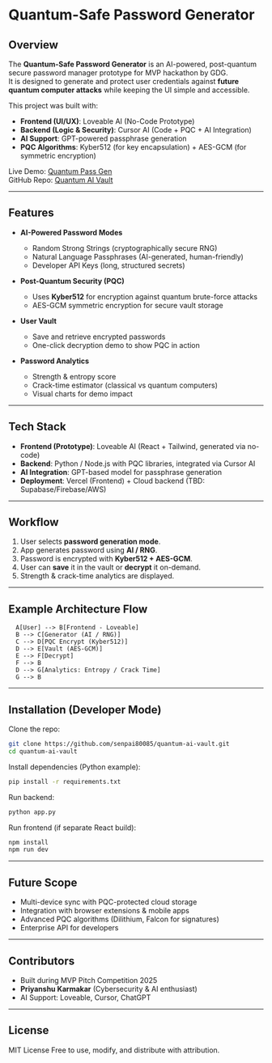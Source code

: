 # Quantum-Safe Password Generator 

## Overview
The **Quantum-Safe Password Generator** is an AI-powered, post-quantum secure password manager prototype for MVP hackathon by GDG.  
It is designed to generate and protect user credentials against **future quantum computer attacks** while keeping the UI simple and accessible.

This project was built with:
- **Frontend (UI/UX)**: Loveable AI (No-Code Prototype)
- **Backend (Logic & Security)**: Cursor AI (Code + PQC + AI Integration)
- **AI Support**: GPT-powered passphrase generation
- **PQC Algorithms**: Kyber512 (for key encapsulation) + AES-GCM (for symmetric encryption)

Live Demo: [Quantum Pass Gen](https://quantum-pass-gen.vercel.app/)  
GitHub Repo: [Quantum AI Vault](https://github.com/senpai80085/quantum-ai-vault)

---

## Features
- **AI-Powered Password Modes**  
  - Random Strong Strings (cryptographically secure RNG)  
  - Natural Language Passphrases (AI-generated, human-friendly)  
  - Developer API Keys (long, structured secrets)  

- **Post-Quantum Security (PQC)**  
  - Uses **Kyber512** for encryption against quantum brute-force attacks  
  - AES-GCM symmetric encryption for secure vault storage  

- **User Vault**  
  - Save and retrieve encrypted passwords  
  - One-click decryption demo to show PQC in action  

- **Password Analytics**  
  - Strength & entropy score  
  - Crack-time estimator (classical vs quantum computers)  
  - Visual charts for demo impact  

---

## Tech Stack
- **Frontend (Prototype)**: Loveable AI (React + Tailwind, generated via no-code)  
- **Backend**: Python / Node.js with PQC libraries, integrated via Cursor AI  
- **AI Integration**: GPT-based model for passphrase generation  
- **Deployment**: Vercel (Frontend) + Cloud backend (TBD: Supabase/Firebase/AWS)  

---

## Workflow
1. User selects **password generation mode**.  
2. App generates password using **AI / RNG**.  
3. Password is encrypted with **Kyber512 + AES-GCM**.  
4. User can **save** it in the vault or **decrypt** it on-demand.  
5. Strength & crack-time analytics are displayed.  

---

## Example Architecture Flow
```flowchart TD
  A[User] --> B[Frontend - Loveable]
  B --> C[Generator (AI / RNG)]
  C --> D[PQC Encrypt (Kyber512)]
  D --> E[Vault (AES-GCM)]
  E --> F[Decrypt]
  F --> B
  D --> G[Analytics: Entropy / Crack Time]
  G --> B
```

---

## Installation (Developer Mode)
Clone the repo:
```bash
git clone https://github.com/senpai80085/quantum-ai-vault.git
cd quantum-ai-vault
```

Install dependencies (Python example):
```bash
pip install -r requirements.txt
```

Run backend:
```bash
python app.py
```

Run frontend (if separate React build):
```bash
npm install
npm run dev
```

---

## Future Scope
- Multi-device sync with PQC-protected cloud storage  
- Integration with browser extensions & mobile apps  
- Advanced PQC algorithms (Dilithium, Falcon for signatures)  
- Enterprise API for developers  

---

##  Contributors
- Built during MVP Pitch Competition 2025  
- **Priyanshu Karmakar** (Cybersecurity & AI enthusiast)  
- AI Support: Loveable, Cursor, ChatGPT  

---

## License
MIT License Free to use, modify, and distribute with attribution.
